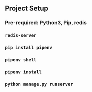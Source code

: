 ## Project Setup

### Pre-required: Python3, Pip, redis

### `redis-server`

### `pip install pipenv`

### `pipenv shell`

### `pipenv install`

### `python manage.py runserver`
